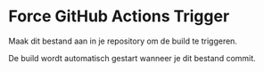 # Force GitHub Actions Trigger

Maak dit bestand aan in je repository om de build te triggeren.

De build wordt automatisch gestart wanneer je dit bestand commit.
